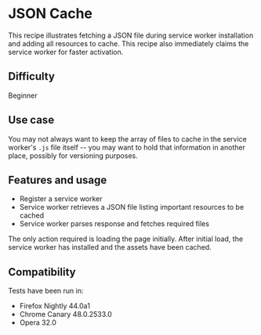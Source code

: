 # JSON Cache

This recipe illustrates fetching a JSON file during service worker installation and adding all resources to cache.  This recipe also immediately claims the service worker for faster activation.

## Difficulty
Beginner

## Use case
You may not always want to keep the array of files to cache in the service worker's `.js` file itself -- you may want to hold that information in another place, possibly for versioning purposes.

## Features and usage

- Register a service worker
- Service worker retrieves a JSON file listing important resources to be cached
- Service worker parses response and fetches required files

The only action required is loading the page initially.  After initial load, the service worker has installed and the assets have been cached.

## Compatibility

Tests have been run in:

- Firefox Nightly 44.0a1
- Chrome Canary 48.0.2533.0
- Opera 32.0
